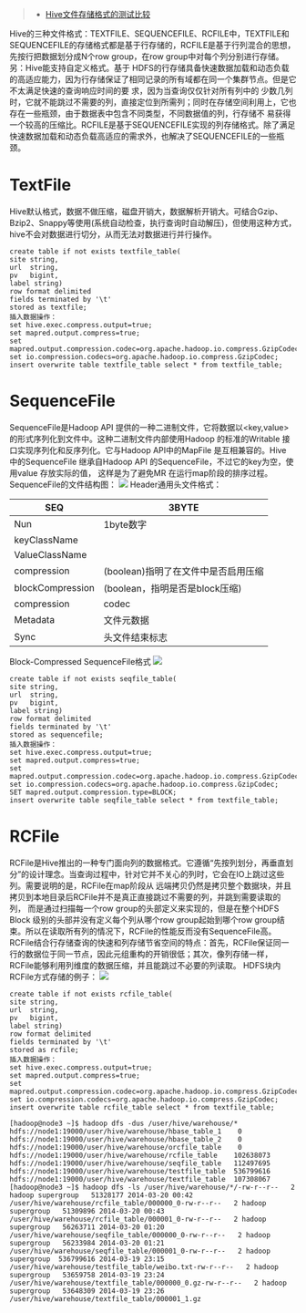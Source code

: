 

> - [Hive文件存储格式的测试比较](http://yugouai.iteye.com/blog/1851606)

Hive的三种文件格式：TEXTFILE、SEQUENCEFILE、RCFILE中，TEXTFILE和SEQUENCEFILE的存储格式都是基于行存储的，RCFILE是基于行列混合的思想，先按行把数据划分成N个row group，在row group中对每个列分别进行存储。另：Hive能支持自定义格式。基于 HDFS的行存储具备快速数据加载和动态负载的高适应能力，因为行存储保证了相同记录的所有域都在同一个集群节点。但是它不太满足快速的查询响应时间的要 求，因为当查询仅仅针对所有列中的 少数几列时，它就不能跳过不需要的列，直接定位到所需列；同时在存储空间利用上，它也存在一些瓶颈，由于数据表中包含不同类型，不同数据值的列，行存储不 易获得一个较高的压缩比。RCFILE是基于SEQUENCEFILE实现的列存储格式。除了满足快速数据加载和动态负载高适应的需求外，也解决了SEQUENCEFILE的一些瓶颈。
# TextFile
Hive默认格式，数据不做压缩，磁盘开销大，数据解析开销大。可结合Gzip、Bzip2、Snappy等使用(系统自动检查，执行查询时自动解压)，但使用这种方式，hive不会对数据进行切分，从而无法对数据进行并行操作。

```
create table if not exists textfile_table(
site string,
url  string,
pv   bigint,
label string)
row format delimited
fields terminated by '\t'
stored as textfile;
插入数据操作：
set hive.exec.compress.output=true;  
set mapred.output.compress=true;  
set mapred.output.compression.codec=org.apache.hadoop.io.compress.GzipCodec;  
set io.compression.codecs=org.apache.hadoop.io.compress.GzipCodec;  
insert overwrite table textfile_table select * from textfile_table;  
```

# SequenceFile
SequenceFile是Hadoop API 提供的一种二进制文件，它将数据以<key,value>的形式序列化到文件中。这种二进制文件内部使用Hadoop 的标准的Writable 接口实现序列化和反序列化。它与Hadoop API中的MapFile 是互相兼容的。Hive 中的SequenceFile 继承自Hadoop API 的SequenceFile，不过它的key为空，使用value 存放实际的值， 这样是为了避免MR 在运行map阶段的排序过程。
SequenceFile的文件结构图：
![](http://dl.iteye.com/upload/attachment/0083/5096/d0399873-2c9e-3923-ab50-93644d9b8138.jpg)
Header通用头文件格式：

| SEQ              | 3BYTE                                 |
| ---------------- | ------------------------------------- |
| Nun              | 1byte数字                             |
| keyClassName     |                                       |
| ValueClassName   |                                       |
| compression      | (boolean)指明了在文件中是否启用压缩 |
| blockCompression | (boolean，指明是否是block压缩)      |
| compression      | codec                                 |
| Metadata         | 文件元数据                            |
| Sync             | 头文件结束标志                        |

Block-Compressed SequenceFile格式
![](http://dl.iteye.com/upload/attachment/0083/5099/cd8a8be6-a2e4-39c8-a598-357278f1e336.jpg)

```
create table if not exists seqfile_table(
site string,
url  string,
pv   bigint,
label string)
row format delimited
fields terminated by '\t'
stored as sequencefile;
插入数据操作：
set hive.exec.compress.output=true;  
set mapred.output.compress=true;  
set mapred.output.compression.codec=org.apache.hadoop.io.compress.GzipCodec;  
set io.compression.codecs=org.apache.hadoop.io.compress.GzipCodec;  
SET mapred.output.compression.type=BLOCK;
insert overwrite table seqfile_table select * from textfile_table;  
```


# RCFile
RCFile是Hive推出的一种专门面向列的数据格式。它遵循“先按列划分，再垂直划分”的设计理念。当查询过程中，针对它并不关心的列时，它会在IO上跳过这些列。需要说明的是，RCFile在map阶段从 远端拷贝仍然是拷贝整个数据块，并且拷贝到本地目录后RCFile并不是真正直接跳过不需要的列，并跳到需要读取的列， 而是通过扫描每一个row group的头部定义来实现的，但是在整个HDFS Block 级别的头部并没有定义每个列从哪个row group起始到哪个row group结束。所以在读取所有列的情况下，RCFile的性能反而没有SequenceFile高。
RCFile结合行存储查询的快速和列存储节省空间的特点：首先，RCFile保证同一行的数据位于同一节点，因此元组重构的开销很低；其次，像列存储一样，RCFile能够利用列维度的数据压缩，并且能跳过不必要的列读取。
HDFS块内RCFile方式存储的例子：
![](http://dl.iteye.com/upload/attachment/0083/5132/012d26f3-eeab-37d2-a59b-a8073d7476a7.jpg)

```
create table if not exists rcfile_table(
site string,
url  string,
pv   bigint,
label string)
row format delimited
fields terminated by '\t'
stored as rcfile;
插入数据操作：
set hive.exec.compress.output=true;  
set mapred.output.compress=true;  
set mapred.output.compression.codec=org.apache.hadoop.io.compress.GzipCodec;  
set io.compression.codecs=org.apache.hadoop.io.compress.GzipCodec;  
insert overwrite table rcfile_table select * from textfile_table;
```

```
[hadoop@node3 ~]$ hadoop dfs -dus /user/hive/warehouse/*
hdfs://node1:19000/user/hive/warehouse/hbase_table_1    0
hdfs://node1:19000/user/hive/warehouse/hbase_table_2    0
hdfs://node1:19000/user/hive/warehouse/orcfile_table    0
hdfs://node1:19000/user/hive/warehouse/rcfile_table    102638073
hdfs://node1:19000/user/hive/warehouse/seqfile_table   112497695
hdfs://node1:19000/user/hive/warehouse/testfile_table  536799616
hdfs://node1:19000/user/hive/warehouse/textfile_table  107308067
[hadoop@node3 ~]$ hadoop dfs -ls /user/hive/warehouse/*/-rw-r--r--   2 hadoop supergroup   51328177 2014-03-20 00:42 /user/hive/warehouse/rcfile_table/000000_0-rw-r--r--   2 hadoop supergroup   51309896 2014-03-20 00:43 /user/hive/warehouse/rcfile_table/000001_0-rw-r--r--   2 hadoop supergroup   56263711 2014-03-20 01:20 /user/hive/warehouse/seqfile_table/000000_0-rw-r--r--   2 hadoop supergroup   56233984 2014-03-20 01:21 /user/hive/warehouse/seqfile_table/000001_0-rw-r--r--   2 hadoop supergroup  536799616 2014-03-19 23:15 /user/hive/warehouse/testfile_table/weibo.txt-rw-r--r--   2 hadoop supergroup   53659758 2014-03-19 23:24 /user/hive/warehouse/textfile_table/000000_0.gz-rw-r--r--   2 hadoop supergroup   53648309 2014-03-19 23:26 /user/hive/warehouse/textfile_table/000001_1.gz
```

















